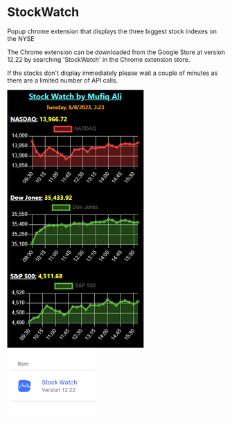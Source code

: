 # StockWatch

Popup chrome extension that displays the three biggest stock indexes on the NYSE

The Chrome extension can be downloaded from the Google Store at version 12.22 by searching 'StockWatch' in the Chrome extension store.

If the stocks don't display immediately please wait a couple of minutes as there are a limited number of API calls.


<img src="Screenshots/Screenshot (172).png" />
<img src="Screenshots/Screenshot (176).png" />
